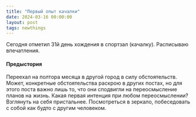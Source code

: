 ```yaml
---
title: "Первый опыт качалки"
date: 2024-03-16 00:00:00
layout: post
tags: newthings
---
```


Сегодня отметил 31й день хождения в спортзал (качалку). Расписываю впечатления.

<!--more-->

#### Предыстория

Переехал на полтора месяца в другой город в силу обстоятельств. Может, конкретные обстоятельства раскрою в других постах, но для этого поста важно лишь то, что они сподвигли на переосмысление планов на жизнь. Какая первая интенция при любом переосмыслении? Взглянуть на себя пристальнее. Посмотреться в зеркало, побеседовать с собой как будто с другим человеком.
